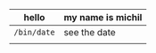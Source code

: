 
| hello       | my name is michil |
| ----------- |:----------------- |
| `/bin/date` | see the date      |
|            |                   |

